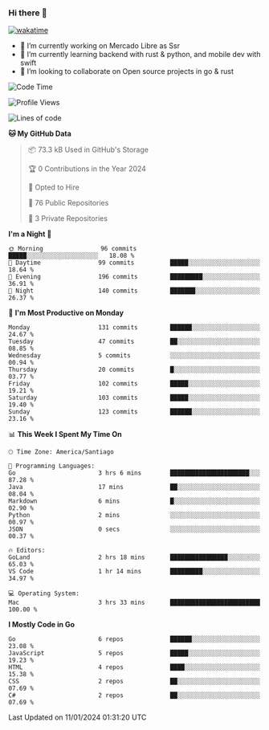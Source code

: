 ### Hi there 👋

[![wakatime](https://wakatime.com/badge/user/330beacb-fb27-4e32-bc38-f8f521bcf832.svg)](https://wakatime.com/@330beacb-fb27-4e32-bc38-f8f521bcf832)

- 🔭 I’m currently working on Mercado Libre as Ssr
- 🌱 I’m currently learning backend with rust & python, and mobile dev with swift
- 👯 I’m looking to collaborate on Open source projects in go & rust

<!--START_SECTION:waka-->
![Code Time](http://img.shields.io/badge/Code%20Time-485%20hrs%2042%20mins-blue)

![Profile Views](http://img.shields.io/badge/Profile%20Views-0-blue)

![Lines of code](https://img.shields.io/badge/From%20Hello%20World%20I%27ve%20Written-3.5%20million%20lines%20of%20code-blue)

**🐱 My GitHub Data** 

> 📦 73.3 kB Used in GitHub's Storage 
 > 
> 🏆 0 Contributions in the Year 2024
 > 
> 💼 Opted to Hire
 > 
> 📜 76 Public Repositories 
 > 
> 🔑 3 Private Repositories 
 > 
**I'm a Night 🦉** 

```text
🌞 Morning                96 commits          █████░░░░░░░░░░░░░░░░░░░░   18.08 % 
🌆 Daytime                99 commits          █████░░░░░░░░░░░░░░░░░░░░   18.64 % 
🌃 Evening                196 commits         █████████░░░░░░░░░░░░░░░░   36.91 % 
🌙 Night                  140 commits         ███████░░░░░░░░░░░░░░░░░░   26.37 % 
```
📅 **I'm Most Productive on Monday** 

```text
Monday                   131 commits         ██████░░░░░░░░░░░░░░░░░░░   24.67 % 
Tuesday                  47 commits          ██░░░░░░░░░░░░░░░░░░░░░░░   08.85 % 
Wednesday                5 commits           ░░░░░░░░░░░░░░░░░░░░░░░░░   00.94 % 
Thursday                 20 commits          █░░░░░░░░░░░░░░░░░░░░░░░░   03.77 % 
Friday                   102 commits         █████░░░░░░░░░░░░░░░░░░░░   19.21 % 
Saturday                 103 commits         █████░░░░░░░░░░░░░░░░░░░░   19.40 % 
Sunday                   123 commits         ██████░░░░░░░░░░░░░░░░░░░   23.16 % 
```


📊 **This Week I Spent My Time On** 

```text
🕑︎ Time Zone: America/Santiago

💬 Programming Languages: 
Go                       3 hrs 6 mins        ██████████████████████░░░   87.28 % 
Java                     17 mins             ██░░░░░░░░░░░░░░░░░░░░░░░   08.04 % 
Markdown                 6 mins              █░░░░░░░░░░░░░░░░░░░░░░░░   02.90 % 
Python                   2 mins              ░░░░░░░░░░░░░░░░░░░░░░░░░   00.97 % 
JSON                     0 secs              ░░░░░░░░░░░░░░░░░░░░░░░░░   00.37 % 

🔥 Editors: 
GoLand                   2 hrs 18 mins       ████████████████░░░░░░░░░   65.03 % 
VS Code                  1 hr 14 mins        █████████░░░░░░░░░░░░░░░░   34.97 % 

💻 Operating System: 
Mac                      3 hrs 33 mins       █████████████████████████   100.00 % 
```

**I Mostly Code in Go** 

```text
Go                       6 repos             ██████░░░░░░░░░░░░░░░░░░░   23.08 % 
JavaScript               5 repos             █████░░░░░░░░░░░░░░░░░░░░   19.23 % 
HTML                     4 repos             ████░░░░░░░░░░░░░░░░░░░░░   15.38 % 
CSS                      2 repos             ██░░░░░░░░░░░░░░░░░░░░░░░   07.69 % 
C#                       2 repos             ██░░░░░░░░░░░░░░░░░░░░░░░   07.69 % 
```




 Last Updated on 11/01/2024 01:31:20 UTC
<!--END_SECTION:waka-->
